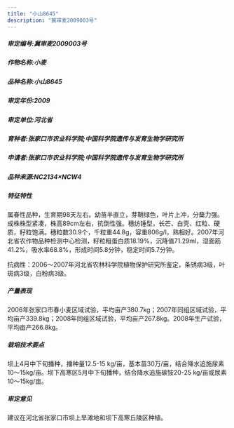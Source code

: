 ```yaml
---
title: "小山8645"
description: "冀审麦2009003号"
---
```

##### 审定编号:冀审麦2009003号

##### 作物名称:小麦

##### 品种名称:小山8645

##### 审定年份:2009

##### 审定单位:河北省

##### 育种者:张家口市农业科学院;中国科学院遗传与发育生物学研究所

##### 申请者:张家口市农业科学院;中国科学院遗传与发育生物学研究所

##### 品种来源:NC2134×NCW4

##### 特征特性
属春性品种，生育期98天左右。幼苗半直立，芽鞘绿色，叶片上冲，分蘖力强。成株株型紧凑，株高89cm左右，抗倒性强。穗纺锤型，长芒、白壳、红粒、硬质，籽粒饱满。穗粒数30.9个，千粒重44.8g，容重806g/l，熟相好。2007年河北省农作物品种检测中心检测，籽粒粗蛋白质18.19%，沉降值71.29ml，湿面筋41.2%，吸水率68.8%，形成时间5.8分钟，稳定时间5.7分钟。
抗病性：2006～2007年河北省农林科学院植物保护研究所鉴定，条锈病3级，叶斑病3级，白粉病3级。 

##### 产量表现
2006年张家口市春小麦区域试验，平均亩产380.7kg；2007年同组区域试验，平均亩产339.8kg；2008年同组区域试验，平均亩产267.8kg。2008年生产试验，平均亩产266.8kg。

##### 栽培技术要点
坝上4月中下旬播种，播种量12.5-15 kg/亩，基本苗30万/亩，结合降水追施尿素10～15kg/亩。坝下高寒区5月中下旬播种，结合降水追施碳铵20-25 kg/亩或尿素10～15kg/亩。

##### 审定意见
建议在河北省张家口市坝上旱滩地和坝下高寒丘陵区种植。
